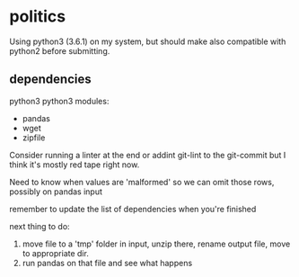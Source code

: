 # politics

Using python3 (3.6.1) on my system, but should make also compatible with python2 before submitting.

## dependencies
python3
python3 modules:
  * pandas
  * wget
  * zipfile



Consider running a linter at the end or addint git-lint to the git-commit but I think it's mostly red tape right now.

Need to know when values are 'malformed' so we can omit those rows, possibly on pandas input

remember to update the list of dependencies when you're finished

next thing to do:
  1. move file to a 'tmp' folder in input, unzip there, rename output file, move to appropriate dir.
  2. run pandas on that file and see what happens


